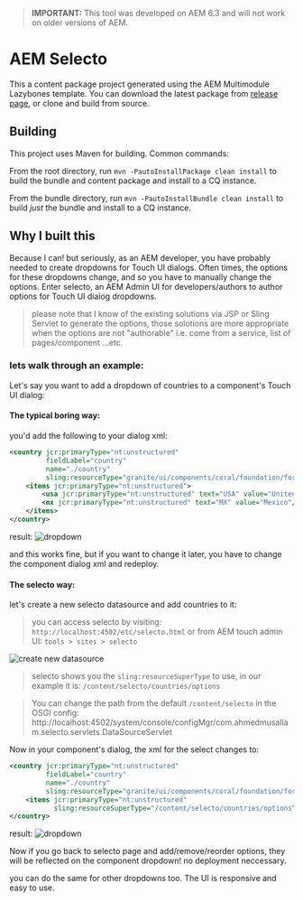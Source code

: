> **IMPORTANT:** This tool was developed on AEM 6.3 and will not work on older versions of AEM.

# AEM Selecto

This a content package project generated using the AEM Multimodule Lazybones template.
You can download the latest package from [release page](https://github.com/ahmed-musallam/aem-selecto/releases), or clone and build from source.  

## Building

This project uses Maven for building. Common commands:

From the root directory, run ``mvn -PautoInstallPackage clean install`` to build the bundle and content package and install to a CQ instance.

From the bundle directory, run ``mvn -PautoInstallBundle clean install`` to build *just* the bundle and install to a CQ instance.

## Why I built this

Because I can! but seriously, as an AEM developer, you have probably needed to create dropdowns for Touch UI dialogs. Often times, the options for these dropdowns change, and so you have to manually change the options. Enter selecto, an AEM Admin UI for developers/authors to author options for Touch UI dialog dropdowns.

> please note that I know of the existing solutions via JSP or Sling Servlet to generate the options, those solotions are more appropriate when the options are not "authorable" i.e. come from a service, list of pages/component ...etc.

### lets walk through an example:
Let's say you want to add a dropdown of countries to a component's Touch UI dialog:

#### The typical boring way:

you'd add the following to your dialog xml:

```xml
<country jcr:primaryType="nt:unstructured" 
         fieldLabel="country"
         name="./country"
         sling:resourceType="granite/ui/components/coral/foundation/form/select">
    <items jcr:primaryType="nt:unstructured">
        <usa jcr:primaryType="nt:unstructured" text="USA" value="United States"/>
        <mx jcr:primaryType="nt:unstructured" text="MX" value="Mexico"/>
    </items>
</country>
```
result:
![dropdown](images/dropdown.jpg)

and this works fine, but if you want to change it later, you have to change the component dialog xml and redeploy.

#### The selecto way:

let's create a new selecto datasource and add countries to it:
> you can access selecto by visiting: `http://localhost:4502/etc/selecto.html` or from AEM touch admin UI: `tools > sites > selecto`

![create new datasource](images/create-new-datasource.gif)

> selecto shows you the `sling:resourceSuperType` to use, in our example it is: `/content/selecto/countries/options`

> You can change the path from the default `/content/selecto` in the OSGI config: http://localhost:4502/system/console/configMgr/com.ahmedmusallam.selecto.servlets.DataSourceServlet

Now in your component's dialog, the xml for the select changes to:

```xml
<country jcr:primaryType="nt:unstructured" 
         fieldLabel="country"
         name="./country"
         sling:resourceType="granite/ui/components/coral/foundation/form/select">
    <items jcr:primaryType="nt:unstructured"
           sling:resourceSuperType="/content/selecto/countries/options"/>
</country>
```
result:
![dropdown](images/dropdown.jpg)

Now if you go back to selecto page and add/remove/reorder options, they will be reflected on the component dropdown! no deployment neccessary.

you can do the same for other dropdowns too. The UI is responsive and easy to use.
